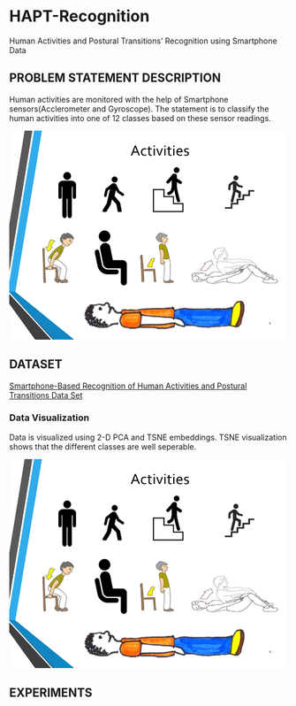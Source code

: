 # HAPT-Recognition
Human Activities and Postural Transitions’ Recognition using Smartphone Data

## PROBLEM STATEMENT DESCRIPTION
Human activities are monitored with the help of Smartphone sensors(Acclerometer and Gyroscope). The statement is to classify the human activities into one of 12 classes based on these sensor readings. 

![alt text][logo]

[logo]: https://github.com/Adityav2410/HAPT-Recognition/blob/master/assets/images/humanActivities.png "HUMAN ACTIVITIES"





## DATASET
[Smartphone-Based Recognition of Human Activities and Postural Transitions Data Set](https://archive.ics.uci.edu/ml/datasets/Smartphone-Based+Recognition+of+Human+Activities+and+Postural+Transitions "UCI Machine Learning Repository")

### Data Visualization 
Data is visualized using 2-D PCA and TSNE embeddings. TSNE visualization shows that the different classes are well seperable. 

![alt text][logo]

[logo]: https://github.com/Adityav2410/HAPT-Recognition/blob/master/assets/images/dataVisualization.png "PCA vs TSNE"


## EXPERIMENTS





